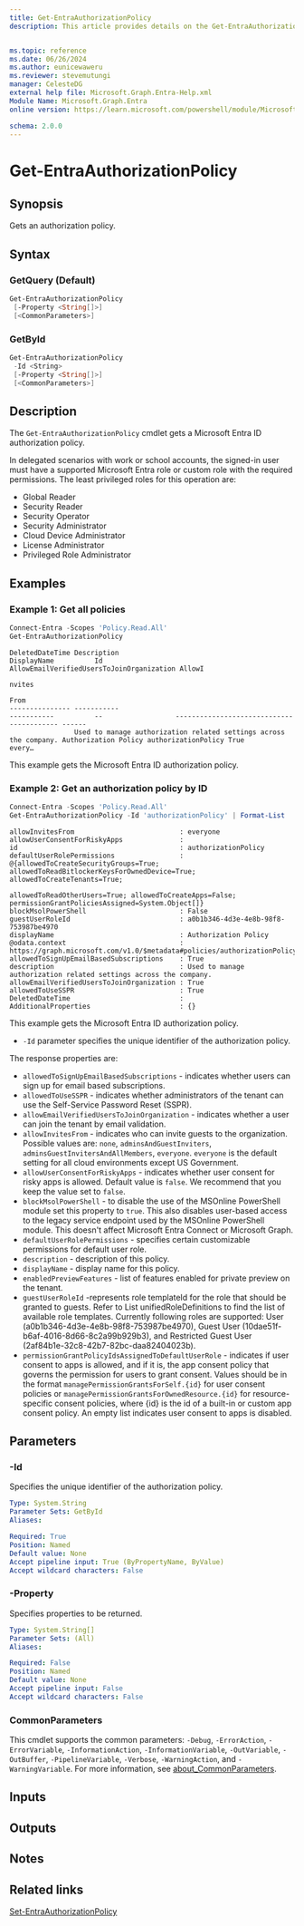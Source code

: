 ```yaml
---
title: Get-EntraAuthorizationPolicy
description: This article provides details on the Get-EntraAuthorizationPolicy command.


ms.topic: reference
ms.date: 06/26/2024
ms.author: eunicewaweru
ms.reviewer: stevemutungi
manager: CelesteDG
external help file: Microsoft.Graph.Entra-Help.xml
Module Name: Microsoft.Graph.Entra
online version: https://learn.microsoft.com/powershell/module/Microsoft.Graph.Entra/Get-EntraAuthorizationPolicy

schema: 2.0.0
---
```


# Get-EntraAuthorizationPolicy

## Synopsis

Gets an authorization policy.

## Syntax

### GetQuery (Default)

```powershell
Get-EntraAuthorizationPolicy
 [-Property <String[]>]
 [<CommonParameters>]
```

### GetById

```powershell
Get-EntraAuthorizationPolicy
 -Id <String>
 [-Property <String[]>]
 [<CommonParameters>]
```

## Description

The `Get-EntraAuthorizationPolicy` cmdlet gets a Microsoft Entra ID authorization policy.

In delegated scenarios with work or school accounts, the signed-in user must have a supported Microsoft Entra role or custom role with the required permissions. The least privileged roles for this operation are:

- Global Reader  
- Security Reader  
- Security Operator  
- Security Administrator  
- Cloud Device Administrator  
- License Administrator  
- Privileged Role Administrator  

## Examples

### Example 1: Get all policies

```powershell
Connect-Entra -Scopes 'Policy.Read.All'
Get-EntraAuthorizationPolicy
```

```Output
DeletedDateTime Description                                                       DisplayName          Id                  AllowEmailVerifiedUsersToJoinOrganization AllowI
                                                                                                                                                                     nvites
                                                                                                                                                                     From
--------------- -----------                                                       -----------          --                  ----------------------------------------- ------
                Used to manage authorization related settings across the company. Authorization Policy authorizationPolicy True                                      every…
```

This example gets the Microsoft Entra ID authorization policy.

### Example 2: Get an authorization policy by ID

```powershell
Connect-Entra -Scopes 'Policy.Read.All'
Get-EntraAuthorizationPolicy -Id 'authorizationPolicy' | Format-List
```

```Output
allowInvitesFrom                          : everyone
allowUserConsentForRiskyApps              :
id                                        : authorizationPolicy
defaultUserRolePermissions                : @{allowedToCreateSecurityGroups=True; allowedToReadBitlockerKeysForOwnedDevice=True; allowedToCreateTenants=True;
                                            allowedToReadOtherUsers=True; allowedToCreateApps=False; permissionGrantPoliciesAssigned=System.Object[]}
blockMsolPowerShell                       : False
guestUserRoleId                           : a0b1b346-4d3e-4e8b-98f8-753987be4970
displayName                               : Authorization Policy
@odata.context                            : https://graph.microsoft.com/v1.0/$metadata#policies/authorizationPolicy/$entity
allowedToSignUpEmailBasedSubscriptions    : True
description                               : Used to manage authorization related settings across the company.
allowEmailVerifiedUsersToJoinOrganization : True
allowedToUseSSPR                          : True
DeletedDateTime                           :
AdditionalProperties                      : {}
```

This example gets the Microsoft Entra ID authorization policy.

- `-Id` parameter specifies the unique identifier of the authorization policy.

The response properties are:

- `allowedToSignUpEmailBasedSubscriptions` - indicates whether users can sign up for email based subscriptions.
- `allowedToUseSSPR` - indicates whether administrators of the tenant can use the Self-Service Password Reset (SSPR).
- `allowEmailVerifiedUsersToJoinOrganization` - indicates whether a user can join the tenant by email validation.
- `allowInvitesFrom` - indicates who can invite guests to the organization. Possible values are: `none`, `adminsAndGuestInviters`, `adminsGuestInvitersAndAllMembers`, `everyone`. `everyone` is the default setting for all cloud environments except US Government.
- `allowUserConsentForRiskyApps` - indicates whether user consent for risky apps is allowed. Default value is `false`. We recommend that you keep the value set to `false`.
- `blockMsolPowerShell` - to disable the use of the MSOnline PowerShell module set this property to `true`. This also disables user-based access to the legacy service endpoint used by the MSOnline PowerShell module. This doesn't affect Microsoft Entra Connect or Microsoft Graph.
- `defaultUserRolePermissions` - specifies certain customizable permissions for default user role.
- `description` - description of this policy.
- `displayName` - display name for this policy.
- `enabledPreviewFeatures` - list of features enabled for private preview on the tenant.
- `guestUserRoleId` -represents role templateId for the role that should be granted to guests. Refer to List unifiedRoleDefinitions to find the list of available role templates. Currently following roles are supported: User (a0b1b346-4d3e-4e8b-98f8-753987be4970), Guest User (10dae51f-b6af-4016-8d66-8c2a99b929b3), and Restricted Guest User (2af84b1e-32c8-42b7-82bc-daa82404023b).
- `permissionGrantPolicyIdsAssignedToDefaultUserRole` - indicates if user consent to apps is allowed, and if it is, the app consent policy that governs the permission for users to grant consent. Values should be in the format `managePermissionGrantsForSelf.{id}` for user consent policies or `managePermissionGrantsForOwnedResource.{id}` for resource-specific consent policies, where {id} is the id of a built-in or custom app consent policy. An empty list indicates user consent to apps is disabled.

## Parameters

### -Id

Specifies the unique identifier of the authorization policy.

```yaml
Type: System.String
Parameter Sets: GetById
Aliases:

Required: True
Position: Named
Default value: None
Accept pipeline input: True (ByPropertyName, ByValue)
Accept wildcard characters: False
```

### -Property

Specifies properties to be returned.

```yaml
Type: System.String[]
Parameter Sets: (All)
Aliases:

Required: False
Position: Named
Default value: None
Accept pipeline input: False
Accept wildcard characters: False
```

### CommonParameters

This cmdlet supports the common parameters: `-Debug`, `-ErrorAction`, `-ErrorVariable`, `-InformationAction`, `-InformationVariable`, `-OutVariable`, `-OutBuffer`, `-PipelineVariable`, `-Verbose`, `-WarningAction`, and `-WarningVariable`. For more information, see [about_CommonParameters](https://go.microsoft.com/fwlink/?LinkID=113216).

## Inputs

## Outputs

## Notes

## Related links

[Set-EntraAuthorizationPolicy](Set-EntraAuthorizationPolicy.md)
